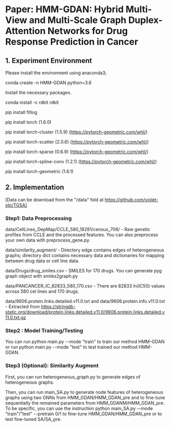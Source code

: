 # Paper: HMM-GDAN: Hybrid Multi-View and Multi-Scale Graph Duplex-Attention Networks for Drug Response Prediction in Cancer

## 1. Experiment Environment

Please install the environment using anaconda3;

conda create -n HMM-GDAN python=3.6

Install the necessary packages.

conda install -c rdkit rdkit

pip install fitlog

pip install torch (1.6.0)

pip install torch-cluster (1.5.9) (https://pytorch-geometric.com/whl/)

pip install torch-scatter (2.0.6) (https://pytorch-geometric.com/whl/)

pip install torch-sparse (0.6.9) (https://pytorch-geometric.com/whl/)

pip install torch-spline-conv (1.2.1) (https://pytorch-geometric.com/whl/)

pip install torch-geometric (1.6.1)

## 2. Implementation

[Data can be download from the "/data" fold at https://github.com/violet-sto/TGSA]
   
### Step1: Data Preprocessing
data/CellLines_DepMap/CCLE_580_18281/census_706/ - Raw genetic profiles from CCLE and the processed features. You can also preprocess your own data with preprocess_gene.py.

data/similarity_augment/ - Directory edge contains edges of heterogeneous graphs; directory dict contains necessary data and dictionaries for mapping between drug data or cell line data.

data/Drugs/drug_smiles.csv - SMILES for 170 drugs. You can generate pyg graph object with smiles2graph.py

data/PANCANCER_IC_82833_580_170.csv - There are 82833 ln(IC50) values across 580 cel lines and 170 drugs.

data/9606.protein.links.detailed.v11.0.txt and data/9606.protein.info.v11.0.txt - Extracted from https://stringdb-static.org/download/protein.links.detailed.v11.0/9606.protein.links.detailed.v11.0.txt.gz

### Step2 : Model Training/Testing
You can run python main.py --mode "train" to train our method HMM-GDAN or run python main.py --mode "test" to test trained our method HMM-GDAN.

### Step3 (Optional): Similarity Augment
First, you can run heterogeneous_graph.py to generate edges of heterogeneous graphs.

Then, you can run main_SA.py to generate node features of heterogeneous graphs using two GNNs from HMM_GDAN/HMM_GDAN_pre and to fine-tune sequentially the remained parameters from HMM_GDANM/HMM_GDAN_pre. To be specific, you can use the instruction python main_SA.py --mode "train"/"test" --pretrain 0/1 to fine-tune HMM_GDAN/HMM_GDAN_pre or to test fine-tuned SA/SA_pre.
